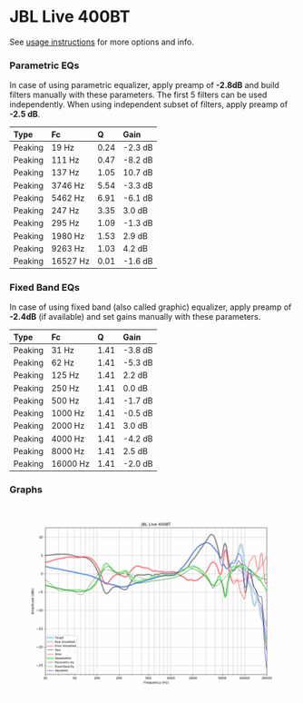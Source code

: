 # JBL Live 400BT
See [usage instructions](https://github.com/jaakkopasanen/AutoEq#usage) for more options and info.

### Parametric EQs
In case of using parametric equalizer, apply preamp of **-2.8dB** and build filters manually
with these parameters. The first 5 filters can be used independently.
When using independent subset of filters, apply preamp of **-2.5 dB**.

| Type    | Fc       |    Q | Gain    |
|:--------|:---------|:-----|:--------|
| Peaking | 19 Hz    | 0.24 | -2.3 dB |
| Peaking | 111 Hz   | 0.47 | -8.2 dB |
| Peaking | 137 Hz   | 1.05 | 10.7 dB |
| Peaking | 3746 Hz  | 5.54 | -3.3 dB |
| Peaking | 5462 Hz  | 6.91 | -6.1 dB |
| Peaking | 247 Hz   | 3.35 | 3.0 dB  |
| Peaking | 295 Hz   | 1.09 | -1.3 dB |
| Peaking | 1980 Hz  | 1.53 | 2.9 dB  |
| Peaking | 9263 Hz  | 1.03 | 4.2 dB  |
| Peaking | 16527 Hz | 0.01 | -1.6 dB |

### Fixed Band EQs
In case of using fixed band (also called graphic) equalizer, apply preamp of **-2.4dB**
(if available) and set gains manually with these parameters.

| Type    | Fc       |    Q | Gain    |
|:--------|:---------|:-----|:--------|
| Peaking | 31 Hz    | 1.41 | -3.8 dB |
| Peaking | 62 Hz    | 1.41 | -5.3 dB |
| Peaking | 125 Hz   | 1.41 | 2.2 dB  |
| Peaking | 250 Hz   | 1.41 | 0.0 dB  |
| Peaking | 500 Hz   | 1.41 | -1.7 dB |
| Peaking | 1000 Hz  | 1.41 | -0.5 dB |
| Peaking | 2000 Hz  | 1.41 | 3.0 dB  |
| Peaking | 4000 Hz  | 1.41 | -4.2 dB |
| Peaking | 8000 Hz  | 1.41 | 2.5 dB  |
| Peaking | 16000 Hz | 1.41 | -2.0 dB |

### Graphs
![](./JBL%20Live%20400BT.png)